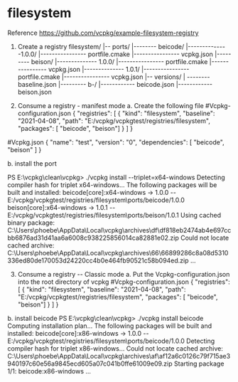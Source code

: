 # filesystem
Reference https://github.com/vcpkg/example-filesystem-registry

1. Create a registry
	filesystem/
	|-- ports/
	|-------- beicode/
	|--------------1.0.0/
	|---------------- portfile.cmake
	|---------------- vcpkg.json
	|--------- beison/
	|-------------- 1.0.0/
	|---------------- portfile.cmake
	|---------------- vcpkg.json
	|-------------- 1.0.1/
	|---------------- portfile.cmake
	|---------------- vcpkg.json
	|-- versions/
	| -------- baseline.json
	|--------- b-/
	|------------ beicode.json
    |------------ beison.json


2. Consume a registry - manifest mode
a.  Create the following file
#Vcpkg-configuration.json
{
	 "registries": [
	    {
	      "kind": "filesystem",
	      "baseline": "2021-04-08",
	      "path": "E:/vcpkg/vcpkgtest/registries/filesystem",
	      "packages": [ "beicode", "beison"]
	    }
	  ]
}

#Vcpkg.json
{
	"name": "test",
	"version": "0",
	"dependencies": [
	  "beicode",
	  "beison"
	]
}

b. install the port

PS E:\vcpkg\clean\vcpkg> ./vcpkg install --triplet=x64-windows
Detecting compiler hash for triplet x64-windows...
The following packages will be built and installed:
	beicode[core]:x64-windows -> 1.0.0 -- E:/vcpkg/vcpkgtest/registries/filesystem\ports/beicode/1.0.0
	beison[core]:x64-windows -> 1.0.1 -- E:/vcpkg/vcpkgtest/registries/filesystem\ports/beison/1.0.1
Using cached binary package: C:\Users\phoebe\AppData\Local\vcpkg\archives\df\df818eb2474ab4e697ccbb6876ad31d41aa6a6008c938225856014ca82881e02.zip
Could not locate cached archive: C:\Users\phoebe\AppData\Local\vcpkg\archives\66\66899286c8a08d5310336ed80de170053d24220cc4b0e464fb90521c58b094ed.zip
...

3. Consume a registry -- Classic mode
a. Put the Vcpkg-configuration.json into the root directory of vcpkg 
#Vcpkg-configuration.json
{
	 "registries": [
	    {
	      "kind": "filesystem",
	      "baseline": "2021-04-08",
	      "path": "E:/vcpkg/vcpkgtest/registries/filesystem",
	      "packages": [ "beicode", "beison"]
	    }
	  ]
}

b. install beicode
PS E:\vcpkg\clean\vcpkg> ./vcpkg install beicode
Computing installation plan...
The following packages will be built and installed:
    beicode[core]:x86-windows -> 1.0.0 -- E:/vcpkg/vcpkgtest/registries/filesystem\ports/beicode/1.0.0
Detecting compiler hash for triplet x86-windows...
Could not locate cached archive: C:\Users\phoebe\AppData\Local\vcpkg\archives\af\af12a6c0126c79f715ae3940197c60e56a9845ecd605a07c041b0ffe61009e09.zip
Starting package 1/1: beicode:x86-windows
...